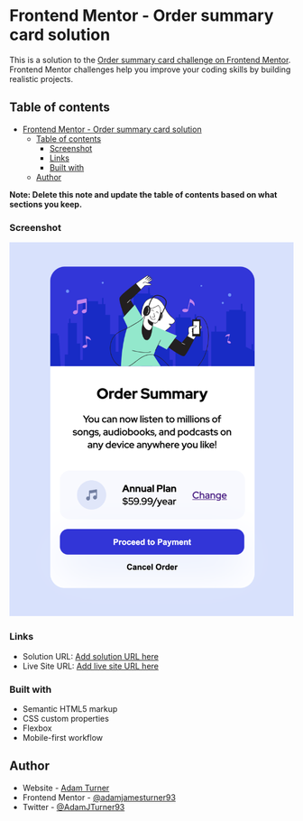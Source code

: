 # Frontend Mentor - Order summary card solution

This is a solution to the [Order summary card challenge on Frontend Mentor](https://www.frontendmentor.io/challenges/order-summary-component-QlPmajDUj). Frontend Mentor challenges help you improve your coding skills by building realistic projects. 

## Table of contents

- [Frontend Mentor - Order summary card solution](#frontend-mentor---order-summary-card-solution)
  - [Table of contents](#table-of-contents)
    - [Screenshot](#screenshot)
    - [Links](#links)
    - [Built with](#built-with)
  - [Author](#author)

**Note: Delete this note and update the table of contents based on what sections you keep.**



### Screenshot

![](./images/screenshot.png)

### Links

- Solution URL: [Add solution URL here](https://your-solution-url.com)
- Live Site URL: [Add live site URL here](https://your-live-site-url.com)

### Built with

- Semantic HTML5 markup
- CSS custom properties
- Flexbox
- Mobile-first workflow

## Author

- Website - [Adam Turner](https://adamjamesturner93.com)
- Frontend Mentor - [@adamjamesturner93](https://www.frontendmentor.io/profile/adamjamesturner93)
- Twitter - [@AdamJTurner93](https://www.twitter.com/AdamJTurner93)
